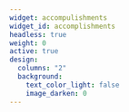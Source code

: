 ```yaml
---
widget: accompulishments
widget_id: accomplishments
headless: true
weight: 0
active: true
design:
  columns: "2"
  background:
    text_color_light: false
    image_darken: 0
---
```

